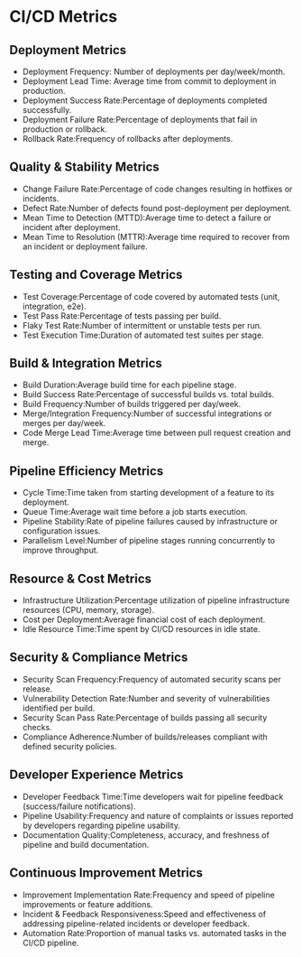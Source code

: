 # CI/CD Metrics

## Deployment Metrics
- Deployment Frequency: Number of deployments per day/week/month.
- Deployment Lead Time: Average time from commit to deployment in production.
- Deployment Success Rate:Percentage of deployments completed successfully.
- Deployment Failure Rate:Percentage of deployments that fail in production or rollback.
- Rollback Rate:Frequency of rollbacks after deployments.

## Quality & Stability Metrics
- Change Failure Rate:Percentage of code changes resulting in hotfixes or incidents.
- Defect Rate:Number of defects found post-deployment per deployment.
- Mean Time to Detection (MTTD):Average time to detect a failure or incident after deployment.
- Mean Time to Resolution (MTTR):Average time required to recover from an incident or deployment failure.

## Testing and Coverage Metrics
- Test Coverage:Percentage of code covered by automated tests (unit, integration, e2e).
- Test Pass Rate:Percentage of tests passing per build.
- Flaky Test Rate:Number of intermittent or unstable tests per run.
- Test Execution Time:Duration of automated test suites per stage.

## Build & Integration Metrics
- Build Duration:Average build time for each pipeline stage.
- Build Success Rate:Percentage of successful builds vs. total builds.
- Build Frequency:Number of builds triggered per day/week.
- Merge/Integration Frequency:Number of successful integrations or merges per day/week.
- Code Merge Lead Time:Average time between pull request creation and merge.

## Pipeline Efficiency Metrics
- Cycle Time:Time taken from starting development of a feature to its deployment.
- Queue Time:Average wait time before a job starts execution.
- Pipeline Stability:Rate of pipeline failures caused by infrastructure or configuration issues.
- Parallelism Level:Number of pipeline stages running concurrently to improve throughput.

## Resource & Cost Metrics
- Infrastructure Utilization:Percentage utilization of pipeline infrastructure resources (CPU, memory, storage).
- Cost per Deployment:Average financial cost of each deployment.
- Idle Resource Time:Time spent by CI/CD resources in idle state.

## Security & Compliance Metrics
- Security Scan Frequency:Frequency of automated security scans per release.
- Vulnerability Detection Rate:Number and severity of vulnerabilities identified per build.
- Security Scan Pass Rate:Percentage of builds passing all security checks.
- Compliance Adherence:Number of builds/releases compliant with defined security policies.

## Developer Experience Metrics
- Developer Feedback Time:Time developers wait for pipeline feedback (success/failure notifications).
- Pipeline Usability:Frequency and nature of complaints or issues reported by developers regarding pipeline usability.
- Documentation Quality:Completeness, accuracy, and freshness of pipeline and build documentation.

## Continuous Improvement Metrics
- Improvement Implementation Rate:Frequency and speed of pipeline improvements or feature additions.
- Incident & Feedback Responsiveness:Speed and effectiveness of addressing pipeline-related incidents or developer feedback.
- Automation Rate:Proportion of manual tasks vs. automated tasks in the CI/CD pipeline.
